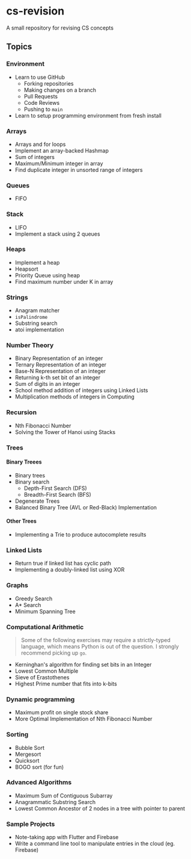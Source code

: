 # cs-revision
A small repository for revising CS concepts

## Topics
### Environment
- Learn to use GitHub
  - Forking repositories
  - Making changes on a branch
  - Pull Requests
  - Code Reviews
  - Pushing to `main`
- Learn to setup programming environment from fresh install

### Arrays
- Arrays and for loops
- Implement an array-backed Hashmap
- Sum of integers
- Maximum/Minimum integer in array
- Find duplicate integer in unsorted range of integers

### Queues
- FIFO

### Stack
- LIFO
- Implement a stack using 2 queues

### Heaps
- Implement a heap
- Heapsort
- Priority Queue using heap
- Find maximum number under K in array

### Strings
- Anagram matcher
- `isPalindrome`
- Substring search
- atoi implementation

### Number Theory
- Binary Representation of an integer
- Ternary Representation of an integer
- Base-N Representation of an integer
- Returning k-th set bit of an integer
- Sum of digits in an integer
- School method addition of integers using Linked Lists
- Multiplication methods of integers in Computing

### Recursion
- Nth Fibonacci Number
- Solving the Tower of Hanoi using Stacks

### Trees
#### Binary Treees
- Binary trees
- Binary search
  - Depth-First Search (DFS)
  - Breadth-First Search (BFS)
- Degenerate Trees
- Balanced Binary Tree (AVL or Red-Black) Implementation

#### Other Trees
- Implementing a Trie to produce autocomplete results

### Linked Lists
- Return true if linked list has cyclic path
- Implementing a doubly-linked list using XOR

### Graphs
- Greedy Search
- A* Search
- Minimum Spanning Tree

### Computational Arithmetic
> Some of the following exercises may require a strictly-typed language, which means Python is out of the question.
> I strongly recommend picking up `go`.
- Kerninghan's algorithm for finding set bits in an Integer
- Lowest Common Multiple
- Sieve of Erastothenes
- Highest Prime number that fits into k-bits

### Dynamic programming
- Maximum profit on single stock share
- More Optimal Implementation of Nth Fibonacci Number

### Sorting
- Bubble Sort
- Mergesort
- Quicksort
- BOGO sort (for fun)

### Advanced Algorithms
- Maximum Sum of Contiguous Subarray
- Anagrammatic Substring Search
- Lowest Common Ancestor of 2 nodes in a tree with pointer to parent

### Sample Projects
- Note-taking app with Flutter and Firebase
- Write a command line tool to manipulate entries in the cloud (eg. Firebase)
